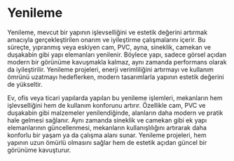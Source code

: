 # Yenileme

Yenileme, mevcut bir yapının işlevselliğini ve estetik değerini artırmak amacıyla gerçekleştirilen onarım ve iyileştirme çalışmalarını içerir. Bu süreçte, yıpranmış veya eskiyen cam, PVC, ayna, sineklik, camekan ve duşakabin gibi yapı elemanları yenilenir. Böylece yapı, sadece görsel açıdan modern bir görünüme kavuşmakla kalmaz, aynı zamanda performans olarak da iyileştirilir. Yenileme projeleri, enerji verimliliğini artırmayı ve kullanım ömrünü uzatmayı hedeflerken, modern tasarımlarla yapının estetik değerini de yükseltir.

Ev, ofis veya ticari yapılarda yapılan bu yenileme işlemleri, mekanların hem işlevselliğini hem de kullanım konforunu artırır. Özellikle cam, PVC ve duşakabin gibi malzemeler yenilendiğinde, alanların daha modern ve pratik hale gelmesi sağlanır. Aynı zamanda sineklik ve camekan gibi ek yapı elemanlarının güncellenmesi, mekanların kullanışlılığını artırarak daha konforlu bir yaşam ya da çalışma alanı sunar. Yenileme projeleri, hem yapının uzun ömürlü olmasını sağlar hem de estetik açıdan güncel bir görünüme kavuşturur.
